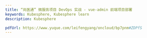 ```yaml
---
title: “尚医通” 微服务项目 DevOps 实战 - vue-admin 前端项目部署
keywords: Kubesphere, Kubesphere learn
description: Kubesphere

pdfUrl: https://www.yuque.com/leifengyang/oncloud/bp7pnm#ZDPfS
---
```

